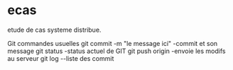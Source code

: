 ecas
====

etude de cas systeme distribue.

Git commandes usuelles
git commit -m "le message ici" 	-commit et son message
git status						-status actuel de GIT
git push origin 				-envoie les modifs au serveur
git log 						--liste des commit